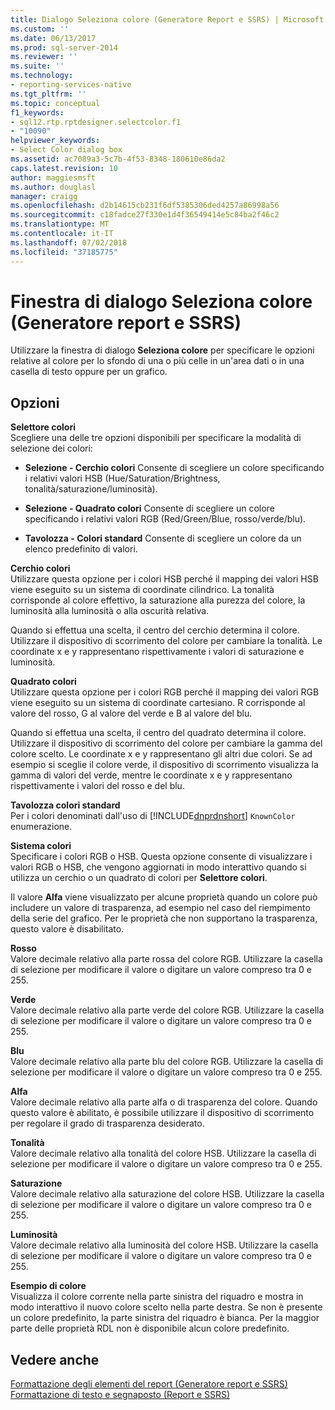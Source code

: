 ```yaml
---
title: Dialogo Seleziona colore (Generatore Report e SSRS) | Microsoft Docs
ms.custom: ''
ms.date: 06/13/2017
ms.prod: sql-server-2014
ms.reviewer: ''
ms.suite: ''
ms.technology:
- reporting-services-native
ms.tgt_pltfrm: ''
ms.topic: conceptual
f1_keywords:
- sql12.rtp.rptdesigner.selectcolor.f1
- "10090"
helpviewer_keywords:
- Select Color dialog box
ms.assetid: ac7089a3-5c7b-4f53-8348-180610e86da2
caps.latest.revision: 10
author: maggiesmsft
ms.author: douglasl
manager: craigg
ms.openlocfilehash: d2b14615cb231f6df5385306ded4257a86998a56
ms.sourcegitcommit: c18fadce27f330e1d4f36549414e5c84ba2f46c2
ms.translationtype: MT
ms.contentlocale: it-IT
ms.lasthandoff: 07/02/2018
ms.locfileid: "37185775"
---
```

# <a name="select-color-dialog-box-report-builder-and-ssrs"></a>Finestra di dialogo Seleziona colore (Generatore report e SSRS)
  Utilizzare la finestra di dialogo **Seleziona colore** per specificare le opzioni relative al colore per lo sfondo di una o più celle in un'area dati o in una casella di testo oppure per un grafico.  
  
## <a name="options"></a>Opzioni  
 **Selettore colori**  
 Scegliere una delle tre opzioni disponibili per specificare la modalità di selezione dei colori:  
  
-   **Selezione - Cerchio colori** Consente di scegliere un colore specificando i relativi valori HSB (Hue/Saturation/Brightness, tonalità/saturazione/luminosità).  
  
-   **Selezione - Quadrato colori** Consente di scegliere un colore specificando i relativi valori RGB (Red/Green/Blue, rosso/verde/blu).  
  
-   **Tavolozza - Colori standard** Consente di scegliere un colore da un elenco predefinito di valori.  
  
 **Cerchio colori**  
 Utilizzare questa opzione per i colori HSB perché il mapping dei valori HSB viene eseguito su un sistema di coordinate cilindrico. La tonalità corrisponde al colore effettivo, la saturazione alla purezza del colore, la luminosità alla luminosità o alla oscurità relativa.  
  
 Quando si effettua una scelta, il centro del cerchio determina il colore. Utilizzare il dispositivo di scorrimento del colore per cambiare la tonalità. Le coordinate x e y rappresentano rispettivamente i valori di saturazione e luminosità.  
  
 **Quadrato colori**  
 Utilizzare questa opzione per i colori RGB perché il mapping dei valori RGB viene eseguito su un sistema di coordinate cartesiano. R corrisponde al valore del rosso, G al valore del verde e B al valore del blu.  
  
 Quando si effettua una scelta, il centro del quadrato determina il colore. Utilizzare il dispositivo di scorrimento del colore per cambiare la gamma del colore scelto. Le coordinate x e y rappresentano gli altri due colori. Se ad esempio si sceglie il colore verde, il dispositivo di scorrimento visualizza la gamma di valori del verde, mentre le coordinate x e y rappresentano rispettivamente i valori del rosso e del blu.  
  
 **Tavolozza colori standard**  
 Per i colori denominati dall'uso di [!INCLUDE[dnprdnshort](../includes/dnprdnshort-md.md)] `KnownColor` enumerazione.  
  
 **Sistema colori**  
 Specificare i colori RGB o HSB. Questa opzione consente di visualizzare i valori RGB o HSB, che vengono aggiornati in modo interattivo quando si utilizza un cerchio o un quadrato di colori per **Selettore colori**.  
  
 Il valore **Alfa** viene visualizzato per alcune proprietà quando un colore può includere un valore di trasparenza, ad esempio nel caso del riempimento della serie del grafico. Per le proprietà che non supportano la trasparenza, questo valore è disabilitato.  
  
 **Rosso**  
 Valore decimale relativo alla parte rossa del colore RGB. Utilizzare la casella di selezione per modificare il valore o digitare un valore compreso tra 0 e 255.  
  
 **Verde**  
 Valore decimale relativo alla parte verde del colore RGB. Utilizzare la casella di selezione per modificare il valore o digitare un valore compreso tra 0 e 255.  
  
 **Blu**  
 Valore decimale relativo alla parte blu del colore RGB. Utilizzare la casella di selezione per modificare il valore o digitare un valore compreso tra 0 e 255.  
  
 **Alfa**  
 Valore decimale relativo alla parte alfa o di trasparenza del colore. Quando questo valore è abilitato, è possibile utilizzare il dispositivo di scorrimento per regolare il grado di trasparenza desiderato.  
  
 **Tonalità**  
 Valore decimale relativo alla tonalità del colore HSB. Utilizzare la casella di selezione per modificare il valore o digitare un valore compreso tra 0 e 255.  
  
 **Saturazione**  
 Valore decimale relativo alla saturazione del colore HSB. Utilizzare la casella di selezione per modificare il valore o digitare un valore compreso tra 0 e 255.  
  
 **Luminosità**  
 Valore decimale relativo alla luminosità del colore HSB. Utilizzare la casella di selezione per modificare il valore o digitare un valore compreso tra 0 e 255.  
  
 **Esempio di colore**  
 Visualizza il colore corrente nella parte sinistra del riquadro e mostra in modo interattivo il nuovo colore scelto nella parte destra. Se non è presente un colore predefinito, la parte sinistra del riquadro è bianca. Per la maggior parte delle proprietà RDL non è disponibile alcun colore predefinito.  
  
## <a name="see-also"></a>Vedere anche  
 [Formattazione degli elementi del report &#40;Generatore report e SSRS&#41;](report-design/formatting-report-items-report-builder-and-ssrs.md)   
 [Formattazione di testo e segnaposto &#40;Report e SSRS&#41;](report-design/formatting-text-and-placeholders-report-builder-and-ssrs.md)  
  
  
